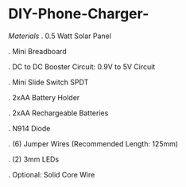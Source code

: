 # DIY-Phone-Charger-

*Materials*
. 0.5 Watt Solar Panel

. Mini Breadboard

. DC to DC Booster Circuit: 0.9V to 5V Circuit

. Mini Slide Switch SPDT

. 2xAA Battery Holder

. 2xAA Rechargeable Batteries

. N914 Diode

. (6) Jumper Wires (Recommended Length: 125mm)

. (2) 3mm LEDs

. Optional: Solid Core Wire

